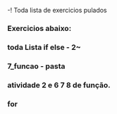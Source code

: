 -! Toda lista de exercicios pulados

### Exercicios abaixo:

### toda Lista if else - 2~


### 7_funcao - pasta
### atividade 2 e 6 7 8 de função.

### 
### for